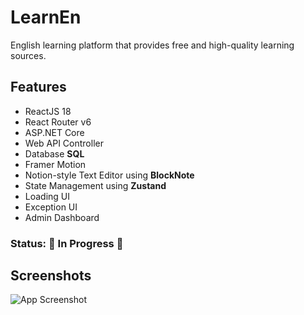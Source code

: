 
# LearnEn

English learning platform that provides free and high-quality learning sources.


## Features
- ReactJS 18
- React Router v6
- ASP.NET Core
- Web API Controller
- Database **SQL**
- Framer Motion
- Notion-style Text Editor using **BlockNote**
- State Management using **Zustand**
- Loading UI
- Exception UI
- Admin Dashboard

### Status: 🚧 In Progress 🚧

## Screenshots
![App Screenshot](https://via.placeholder.com/468x300?text=App+Screenshot+Here)
